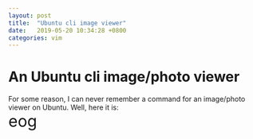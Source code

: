 ```yaml
---
layout: post
title:  "Ubuntu cli image viewer"
date:   2019-05-20 10:34:28 +0800
categories: vim
---
```



# An Ubuntu cli image/photo viewer
For some reason, I can never remember a command for an image/photo viewer on Ubuntu. 
Well, here it is: <br>
<span style="font-size:xx-large;">eog</span>